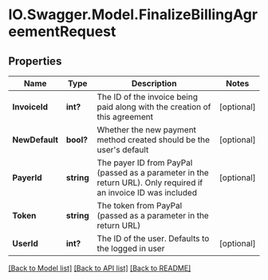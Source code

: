 # IO.Swagger.Model.FinalizeBillingAgreementRequest
## Properties

Name | Type | Description | Notes
------------ | ------------- | ------------- | -------------
**InvoiceId** | **int?** | The ID of the invoice being paid along with the creation of this agreement | [optional] 
**NewDefault** | **bool?** | Whether the new payment method created should be the user&#39;s default | [optional] 
**PayerId** | **string** | The payer ID from PayPal (passed as a parameter in the return URL). Only required if an invoice ID was included | [optional] 
**Token** | **string** | The token from PayPal (passed as a parameter in the return URL) | 
**UserId** | **int?** | The ID of the user. Defaults to the logged in user | [optional] 

[[Back to Model list]](../README.md#documentation-for-models) [[Back to API list]](../README.md#documentation-for-api-endpoints) [[Back to README]](../README.md)

